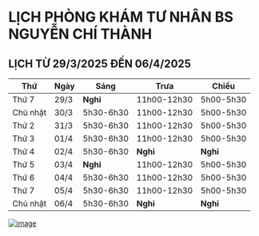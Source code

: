 # LỊCH PHÒNG KHÁM TƯ NHÂN BS NGUYỄN CHÍ THÀNH

## LỊCH TỪ 29/3/2025 ĐẾN 06/4/2025

|**Thứ** |**Ngày**|**Sáng** |**Trưa**   |**Chiều**|
|--      |--      |--       |--         |--       |
|Thứ 7   |29/3    |**Nghỉ** |11h00-12h30|5h00-5h30|  
|Chủ nhật|30/3    |5h30-6h30|11h00-12h30|5h00-5h30|  
|Thứ 2   |31/3    |5h30-6h30|11h00-12h30|5h00-5h30|  
|Thứ 3   |01/4    |5h30-6h30|11h00-12h30|5h00-5h30|  
|Thứ 4   |02/4    |5h30-6h30|**Nghỉ**   |**Nghỉ** |
|Thứ 5   |03/4    |**Nghỉ** |11h00-12h30|5h00-5h30|    
|Thứ 6   |04/4    |5h30-6h30|11h00-12h30|5h00-5h30|   
|Thứ 7   |05/4    |5h30-6h30|11h00-12h30|5h00-5h30|   
|Chủ nhật|06/4    |5h30-6h30|**Nghỉ**   |**Nghỉ** |  

[![image](https://github.com/user-attachments/assets/2f609f2a-b7fc-4d55-9ec0-78d26efa6056)](https://sites.google.com/view/bsnguyenchithanh)

